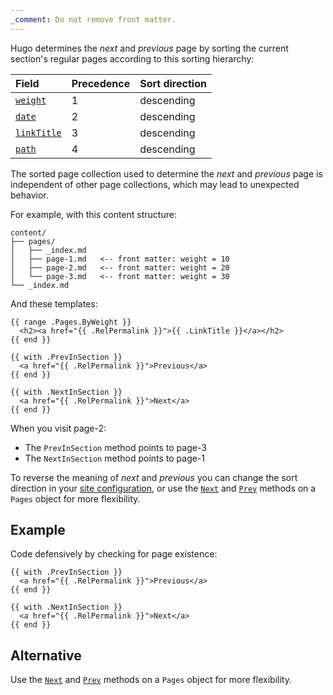 ```yaml
---
_comment: Do not remove front matter.
---
```


Hugo determines the _next_ and _previous_ page by sorting the current section's regular pages according to this sorting hierarchy:

Field|Precedence|Sort direction
:--|:--|:--
[`weight`][]|1|descending
[`date`][]|2|descending
[`linkTitle`][]|3|descending
[`path`][]|4|descending

The sorted page collection used to determine the _next_ and _previous_ page is independent of other page collections, which may lead to unexpected behavior.

For example, with this content structure:

```tree
content/
├── pages/
│   ├── _index.md
│   ├── page-1.md   <-- front matter: weight = 10
│   ├── page-2.md   <-- front matter: weight = 20
│   └── page-3.md   <-- front matter: weight = 30
└── _index.md
```

And these templates:

```go-html-template {file="layouts/section.html"}
{{ range .Pages.ByWeight }}
  <h2><a href="{{ .RelPermalink }}">{{ .LinkTitle }}</a></h2>
{{ end }}
```

```go-html-template {file="layouts/page.html"}
{{ with .PrevInSection }}
  <a href="{{ .RelPermalink }}">Previous</a>
{{ end }}

{{ with .NextInSection }}
  <a href="{{ .RelPermalink }}">Next</a>
{{ end }}
```

When you visit page-2:

- The `PrevInSection` method points to page-3
- The `NextInSection` method points to page-1

To reverse the meaning of _next_ and _previous_ you can change the sort direction in your [site configuration][], or use the [`Next`][] and [`Prev`][] methods on a `Pages` object for more flexibility.

## Example

Code defensively by checking for page existence:

```go-html-template
{{ with .PrevInSection }}
  <a href="{{ .RelPermalink }}">Previous</a>
{{ end }}

{{ with .NextInSection }}
  <a href="{{ .RelPermalink }}">Next</a>
{{ end }}
```

## Alternative

Use the [`Next`][] and [`Prev`][] methods on a `Pages` object for more flexibility.

[`date`]: /docs/reference/methods/page/date/
[`linkTitle`]: /docs/reference/methods/page/linktitle/
[`Next`]: /docs/reference/methods/pages/prev/
[`path`]: /docs/reference/methods/page/path/
[`Prev`]: /docs/reference/methods/pages/prev/
[`weight`]: /docs/reference/methods/page/weight/
[site configuration]: /docs/reference/configuration/page/
